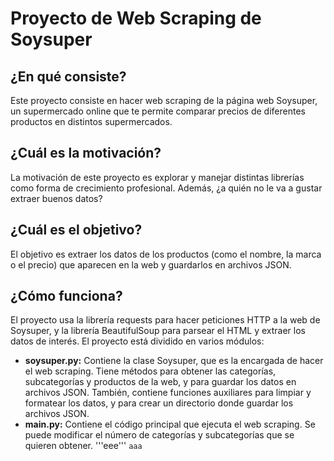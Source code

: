 # Proyecto de Web Scraping de Soysuper
## ¿En qué consiste?
Este proyecto consiste en hacer web scraping de la página web Soysuper, un supermercado online que te permite comparar precios de diferentes productos en distintos supermercados.

## ¿Cuál es la motivación?
La motivación de este proyecto es explorar y manejar distintas librerías como forma de crecimiento profesional. Además, ¿a quién no le va a gustar extraer buenos datos?

## ¿Cuál es el objetivo?
El objetivo es extraer los datos de los productos (como el nombre, la marca o el precio) que aparecen en la web y guardarlos en archivos JSON.

## ¿Cómo funciona?
El proyecto usa la librería requests para hacer peticiones HTTP a la web de Soysuper, y la librería BeautifulSoup para parsear el HTML y extraer los datos de interés. El proyecto está dividido en varios módulos:
- **soysuper.py:** Contiene la clase Soysuper, que es la encargada de hacer el web scraping. Tiene métodos para obtener las categorías, subcategorías y productos de la web, y para guardar los datos en archivos JSON. También, contiene funciones auxiliares para limpiar y formatear los datos, y para crear un directorio donde guardar los archivos JSON.
- **main.py:** Contiene el código principal que ejecuta el web scraping. Se puede modificar el número de categorías y subcategorías que se quieren obtener.
'''eee'''
```aaa```


<!--
soysuper.py: contiene la clase Soysuper, que es la encargada de hacer el web scraping. Tiene métodos para obtener las categorías, subcategorías y productos de la web, y para guardar los datos en archivos JSON.
utils.py: contiene funciones auxiliares para limpiar y formatear los datos, y para crear un directorio donde guardar los archivos JSON.
main.py: contiene el código principal que ejecuta el web scraping. Se puede modificar el número de categorías y subcategorías que se quieren obtener, y el tiempo de espera entre cada petición
-->
